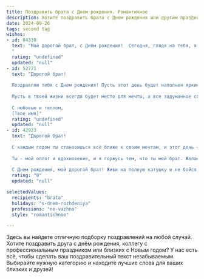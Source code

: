 ```yaml
---
title: Поздравить брата c Днем рождения. Романтичное
description: Хотите поздравить брата c Днем рождения или другим праздником? Наш ИИ создаст незабываемое поздравление, а вы обязательно выделитесь среди других.  
date: 2024-09-26
tags: second tag
wishes:
- id: 84330
  text: "Мой дорогой брат, с Днём рождения!  Сегодня, глядя на тебя, я понимаю, насколько сильно ты дорог мне. Ты – не просто брат, ты – мой самый близкий друг,  моя опора и надежда.  Пусть этот день будет полон света, тепла и радости, а все твои мечты сбудутся так же легко и красиво, как распускаются цветы весной.  Я люблю тебя и бесконечно горжусь тобой!
  "
  rating: "undefined"
  updated: "null"
- id: 52771
  text: "Дорогой брат!
  
  Поздравляю тебя с Днем рождения! Пусть этот день будет наполнен яркими эмоциями, счастливыми моментами и искренними улыбками. Ты — не просто мой брат, ты — мой надежный друг и поддержка. Желаю, чтобы каждый миг твоей жизни был особенным, как солнечный луч, наполняющий сердца теплом.
  
  Пусть в твоей жизни всегда будет место для мечты, а все задуманное сбывается с легкостью, как по волшебству. Знай, что ты достоин всего самого прекрасного, и я верю в твои силы и возможности! Пусть любовь и счастье окружают тебя повсюду, а каждый новый день приносит вдохновение и радость.
  
  С любовью и теплом,
  [Твое имя]"
  rating: "undefined"
  updated: "null"
- id: 42923
  text: "Дорогой брат!
  
  С каждым годом ты становишься всё ближе к своим мечтам, и этот день – не просто отметка в календаре, а новый шаг к вершинам, которые ты так стремишься покорить. Пусть в твоей жизни светят яркие звезды удачи, а на душе всегда будет гармония и радость.
  
  Ты - мой оплот и вдохновение, и я горжусь тем, что ты мой брат. Желаю тебе, чтобы каждое утро начиналось с улыбки, а каждый вечер приносил тепло и уют. Пусть любовь окружает тебя, друзья поддерживают, а мечты сбываются в самый неожиданный момент.
  
  С Днем рождения, мой дорогой брат! Живи на полную катушку и не бойся мечтать!"
  rating: "0"
  updated: "null"

selectedValues:
  recipients: "brata"
  holidays: "s-dnem-rozhdeniya"
  professions: "ne-vazhno"
  style: "romantichnoe"

---
```


Здесь вы найдете отличную подборку поздравлений на любой случай. 
Хотите поздравить друга с днём рождения, коллегу с профессиональным праздником или близких с Новым годом? У нас есть всё, чтобы сделать ваш поздравительный текст незабываемым. Выбирайте нужную категорию и находите лучшие слова для ваших близких и друзей!
